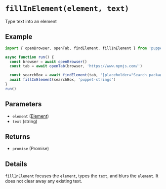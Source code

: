 # `fillInElement(element, text)`
Type text into an element

## Example
```js
import { openBrowser, openTab, findElement, fillInElement } from 'puppet-strings'

async function run() {
  const browser = await openBrowser()
  const tab = await openTab(browser, 'https://www.npmjs.com/')

  const searchBox = await findElement(tab, '[placeholder="Search packages"]')
  await fillInElement(searchBox, 'puppet-strings')
}
run()
```

## Parameters
* `element` ([Element](../../interface#element-object))
* `text` (string)

## Returns
* `promise` (Promise<void>)

## Details
`fillInElement` focuses the `element`, types the `text`, and blurs the
`element`. It does not clear away any existing text.
